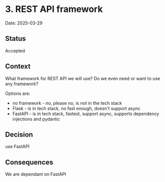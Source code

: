 # 3. REST API framework

Date: 2025-03-29

## Status

Accepted

## Context

What framework for REST API we will use? Do we even need or want to use any framework?

Options are:

- no framework - no, please no, is not in the tech stack
- Flask - is in tech stack, no fast enough, doesn't support async
- FastAPI - is in tech stack, fastest, support async, supports dependency injections and pydantic

## Decision

use FastAPI


## Consequences

We are dependant on FastAPI